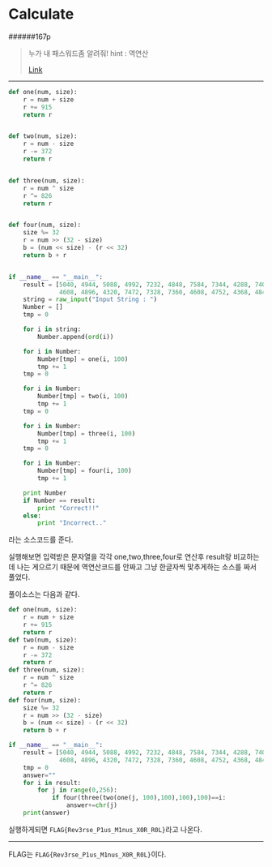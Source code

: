 # Calculate

######167p

>누가 내 패스워드좀 알려줘!
>hint : 역연산
>
>[Link](https://drive.google.com/file/d/1HnAD-pRQx9AvveLmckZ1qjCuBkMJ3cam/view)

-----------

```python
def one(num, size):
    r = num + size
    r += 915
    return r


def two(num, size):
    r = num - size
    r -= 372
    return r


def three(num, size):
    r = num ^ size
    r ^= 826
    return r


def four(num, size):
    size %= 32
    r = num >> (32 - size)
    b = (num << size) - (r << 32)
    return b + r


if __name__ == "__main__":
    result = [5040, 4944, 5088, 4992, 7232, 4848, 7584, 7344, 4288, 7408, 7360, 7584, 4608, 4880, 4320, 7328, 7360,
              4608, 4896, 4320, 7472, 7328, 7360, 4608, 4752, 4368, 4848, 4608, 4848, 4368, 4944, 7200]
    string = raw_input("Input String : ")
    Number = []
    tmp = 0

    for i in string:
        Number.append(ord(i))

    for i in Number:
        Number[tmp] = one(i, 100)
        tmp += 1
    tmp = 0

    for i in Number:
        Number[tmp] = two(i, 100)
        tmp += 1
    tmp = 0

    for i in Number:
        Number[tmp] = three(i, 100)
        tmp += 1
    tmp = 0

    for i in Number:
        Number[tmp] = four(i, 100)
        tmp += 1

    print Number
    if Number == result:
        print "Correct!!"
    else:
        print "Incorrect.."
```

라는 소스코드를 준다.

실행해보면 입력받은 문자열을 각각 one,two,three,four로 연산후 result랑 비교하는데 나는 게으르기 때문에 역연산코드를 안짜고 그냥 한글자씩 맟추게하는 소스를 짜서 풀었다.

풀이소스는 다음과 같다.

```python
def one(num, size):
    r = num + size
    r += 915
    return r
def two(num, size):
    r = num - size
    r -= 372
    return r
def three(num, size):
    r = num ^ size
    r ^= 826
    return r
def four(num, size):
    size %= 32
    r = num >> (32 - size)
    b = (num << size) - (r << 32)
    return b + r

if __name__ == "__main__":
    result = [5040, 4944, 5088, 4992, 7232, 4848, 7584, 7344, 4288, 7408, 7360, 7584, 4608, 4880, 4320, 7328, 7360,
              4608, 4896, 4320, 7472, 7328, 7360, 4608, 4752, 4368, 4848, 4608, 4848, 4368, 4944, 7200]
    tmp = 0
    answer=""
    for i in result:
        for j in range(0,256):
            if four(three(two(one(j, 100),100),100),100)==i:
                answer+=chr(j)
    print(answer)
```

실행하게되면 `FLAG{Rev3rse_P1us_M1nus_X0R_R0L}`라고 나온다.

--------------

FLAG는 `FLAG{Rev3rse_P1us_M1nus_X0R_R0L}`이다.